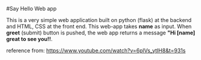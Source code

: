 #Say Hello Web app

This is a very simple web application built on python (flask) at the backend and HTML, CSS at the front end. This web-app takes **name** as input.
When **greet** (submit) button is pushed, the web app returns a message **"Hi [name] great to see you!!**.
 
reference from: https://www.youtube.com/watch?v=6plVs_ytIH8&t=931s

